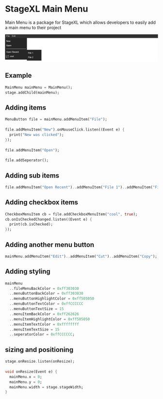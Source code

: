 # StageXL Main Menu

Main Menu is a package for StageXL which allows developers to easily add a main menu to their project

![alt text](preview.PNG "preview image")

## Example
```dart
MainMenu mainMenu = MainMenu();
stage.addChild(mainMenu);
```

## Adding items
```dart
MenuButton file = mainMenu.addMenuItem("File");

file.addMenuItem("New").onMouseClick.listen((Event e) {
  print("New was clicked");
});

file.addMenuItem("Open");

file.addSeperator();
```

## Adding sub items
```dart
file.addMenuItem("Open Recent")..addMenuItem("File 1")..addMenuItem("File 2");
```


## Adding checkbox items
```dart
CheckboxMenuItem cb = file.addCheckboxMenuItem("cool", true);
cb.onIsCheckedChanged.listen((Event e) {
  print(cb.isChecked);
});
```

## Adding another menu button
```dart
mainMenu.addMenuItem("Edit")..addMenuItem("Cut")..addMenuItem("Copy");
```

## Adding styling
```dart
mainMenu
  ..fileMenuBackColor = 0xff303030
  ..menuButtonBackColor = 0xff303030
  ..menuButtonHighlightColor = 0xff505050
  ..menuButtonTextColor = 0xffCCCCCC
  ..menuButtonTextSize = 15
  ..menuItemBackColor = 0xff262626
  ..menuItemHighlightColor = 0xff505050
  ..menuItemTextColor = 0xffffffff
  ..menuItemTextSize = 15
  ..seperatorColor = 0xffCCCCCC;
```

## sizing and positioning
```dart
stage.onResize.listen(onResize);

void onResize(Event e) {
  mainMenu.x = 0;
  mainMenu.y = 0;
  mainMenu.width = stage.stageWidth;
}
```
